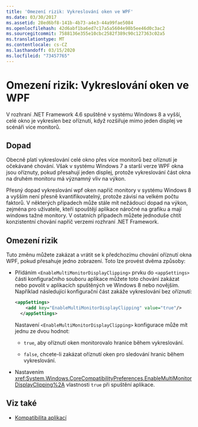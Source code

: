 ```yaml
---
title: 'Omezení rizik: Vykreslování oken ve WPF'
ms.date: 03/30/2017
ms.assetid: 28ed6bf8-141b-4b73-a4e3-44a99fae5084
ms.openlocfilehash: 42d6abf1ba6ed7c17a5a5604e98b5ee46d0c3ac2
ms.sourcegitcommit: 7588136e355e10cbc2582f389c90c127363c02a5
ms.translationtype: MT
ms.contentlocale: cs-CZ
ms.lasthandoff: 03/15/2020
ms.locfileid: "73457765"
---
```

# <a name="mitigation-wpf-window-rendering"></a>Omezení rizik: Vykreslování oken ve WPF

V rozhraní .NET Framework 4.6 spuštěné v systému Windows 8 a vyšší, celé okno je vykreslen bez oříznutí, když rozšiřuje mimo jeden displej ve scénáři více monitorů.

## <a name="impact"></a>Dopad

Obecně platí vykreslování celé okno přes více monitorů bez oříznutí je očekávané chování. Však v systému Windows 7 a starší verze WPF okna jsou oříznuty, pokud přesahují jeden displej, protože vykreslování část okna na druhém monitoru má významný vliv na výkon.

Přesný dopad vykreslování wpf oken napříč monitory v systému Windows 8 a vyšším není přesně kvantifikovatelný, protože závisí na velkém počtu faktorů. V některých případech může stále mít nežádoucí dopad na výkon, zejména pro uživatele, kteří spouštějí aplikace náročné na grafiku a mají windows tažné monitory. V ostatních případech můžete jednoduše chtít konzistentní chování napříč verzemi rozhraní .NET Framework.

## <a name="mitigation"></a>Omezení rizik

Tuto změnu můžete zakázat a vrátit se k předchozímu chování oříznutí okna WPF, pokud přesahuje jedno zobrazení. Toto lze provést dvěma způsoby:

- Přidáním `<EnableMultiMonitorDisplayClipping>` prvku do `<appSettings>` části konfiguračního souboru aplikace můžete toto chování zakázat nebo povolit v aplikacích spuštěných ve Windows 8 nebo novějším. Například následující konfigurační část zakáže vykreslování bez oříznutí:

  ```xml
  <appSettings>
      <add key="EnableMultiMonitorDisplayClipping" value="true"/>
    </appSettings>
  ```

  Nastavení `<EnableMultiMonitorDisplayClipping>` konfigurace může mít jednu ze dvou hodnot:

  - `true`, aby oříznutí oken monitorovalo hranice během vykreslování.

  - `false`, chcete-li zakázat oříznutí oken pro sledování hranic během vykreslování.

- Nastavením <xref:System.Windows.CoreCompatibilityPreferences.EnableMultiMonitorDisplayClipping%2A> vlastnosti `true` při spuštění aplikace.

## <a name="see-also"></a>Viz také

- [Kompatibilita aplikací](application-compatibility.md)
